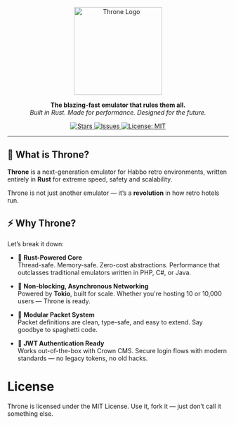 <p align="center">
  <img src="https://habbofont.net/font/windows_lowercase/throne.gif" alt="Throne Logo" width="200"/>
</p>

<p align="center">
  <strong>The blazing-fast emulator that rules them all.</strong><br/>
  <em>Built in Rust. Made for performance. Designed for the future.</em>
</p>

<p align="center">
  <a href="https://github.com/belgrard/throne/stargazers">
    <img src="https://img.shields.io/github/stars/belgrard/throne?style=flat-square&logo=github" alt="Stars" />
  </a>
  <a href="https://github.com/belgrard/throne/issues">
    <img src="https://img.shields.io/github/issues/belgrard/throne?style=flat-square" alt="Issues" />
  </a>
  </a>
  <a href="https://opensource.org/licenses/MIT">
    <img src="https://img.shields.io/badge/License-MIT-blue.svg?style=flat-square" alt="License: MIT" />
  </a>
</p>

---

## 👑 What is Throne?

**Throne** is a next-generation emulator for Habbo retro environments, written entirely in **Rust** for extreme speed, safety and scalability.

Throne is not just another emulator — it’s a **revolution** in how retro hotels run.

## ⚡ Why Throne?

Let’s break it down:

- 🦀 **Rust-Powered Core**  
  Thread-safe. Memory-safe. Zero-cost abstractions. Performance that outclasses traditional emulators written in PHP, C#, or Java.

- 🔄 **Non-blocking, Asynchronous Networking**  
  Powered by **Tokio**, built for scale. Whether you're hosting 10 or 10,000 users — Throne is ready.

- 🧠 **Modular Packet System**  
  Packet definitions are clean, type-safe, and easy to extend. Say goodbye to spaghetti code.

- 🔐 **JWT Authentication Ready**  
  Works out-of-the-box with Crown CMS. Secure login flows with modern standards — no legacy tokens, no old hacks.

# License

Throne is licensed under the MIT License.
Use it, fork it — just don’t call it something else.
